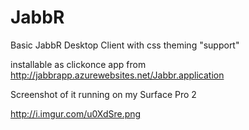 JabbR
=====

Basic JabbR Desktop Client with css theming "support"


installable as clickonce app from http://jabbrapp.azurewebsites.net/Jabbr.application

Screenshot of it running on my Surface Pro 2

http://i.imgur.com/u0XdSre.png
